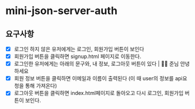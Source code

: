 # mini-json-server-auth 

## 요구사항

- [x] 로그인 하지 않은 유저에게는 로그인, 회원가입 버튼이 보인다
- [x] 회원가입 버튼을 클릭하면 signup.html 페이지로 이동한다.
- [x] 로그인한 유저에게는 아래의 문구와, 내 정보, 로그아웃 버튼이 있다
  | 👋🏼 준님 안녕하세요
- [x] 회원 정보 버튼을 클릭하면 이메일과 이름이 출력된다 (이 때 user의 정보를 api요청을 통해 가져온다)
- [x] 로그아웃 버튼을 클릭하면 index.html페이지로 돌아오고 다시 로그인, 회원가입 버튼이 보인다.
